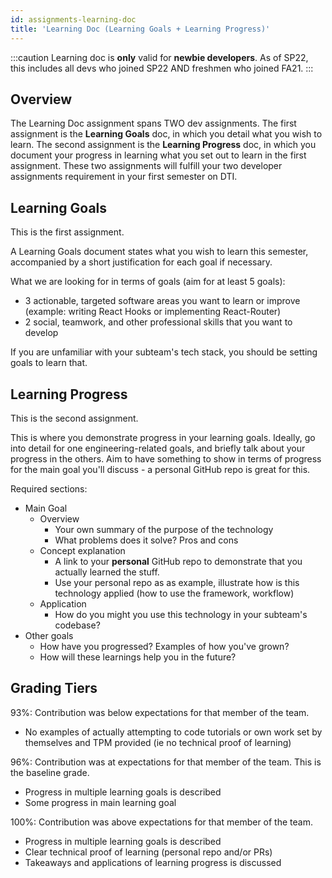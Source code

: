 ```yaml
---
id: assignments-learning-doc
title: 'Learning Doc (Learning Goals + Learning Progress)'
---
```


:::caution
Learning doc is **only** valid for **newbie developers**. As of SP22, this includes all devs who joined SP22 AND freshmen who joined FA21.
:::

## Overview

The Learning Doc assignment spans TWO dev assignments. The first assignment is the **Learning Goals** doc, in which you detail what you wish to learn. The second assignment is the **Learning Progress** doc, in which you document your progress in learning what you set out to learn in the first assignment. These two assignments will fulfill your two developer assignments requirement in your first semester on DTI.

## Learning Goals

This is the first assignment.

A Learning Goals document states what you wish to learn this semester, accompanied by a short justification for each goal if necessary.

What we are looking for in terms of goals (aim for at least 5 goals):

- 3 actionable, targeted software areas you want to learn or improve (example: writing React Hooks or implementing React-Router)
- 2 social, teamwork, and other professional skills that you want to develop

If you are unfamiliar with your subteam's tech stack, you should be setting goals to learn that.

## Learning Progress

This is the second assignment.

This is where you demonstrate progress in your learning goals. Ideally, go into detail for one engineering-related goals, and briefly talk about your progress in the others. Aim to have something to show in terms of progress for the main goal you'll discuss - a personal GitHub repo is great for this.

Required sections:

- Main Goal
  - Overview
    - Your own summary of the purpose of the technology
    - What problems does it solve? Pros and cons
  - Concept explanation
    - A link to your **personal** GitHub repo to demonstrate that you actually learned the stuff.
    - Use your personal repo as as example, illustrate how is this technology applied (how to use the framework, workflow)
  - Application
    - How do you might you use this technology in your subteam's codebase?
- Other goals
  - How have you progressed? Examples of how you've grown?
  - How will these learnings help you in the future?

## Grading Tiers

93%: Contribution was below expectations for that member of the team.

- No examples of actually attempting to code tutorials or own work set by themselves and TPM provided (ie no technical proof of learning)

96%: Contribution was at expectations for that member of the team. This is the baseline grade.

- Progress in multiple learning goals is described
- Some progress in main learning goal

100%: Contribution was above expectations for that member of the team.

- Progress in multiple learning goals is described
- Clear technical proof of learning (personal repo and/or PRs)
- Takeaways and applications of learning progress is discussed
